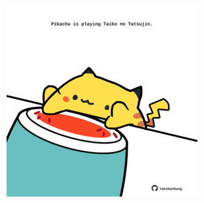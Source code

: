 <!-- built at 05/07/2021, 12:02:42 UTC -->
<p align="center">
  <img width="500" height="500" src="./ReadmeImage.svg">
</p>

